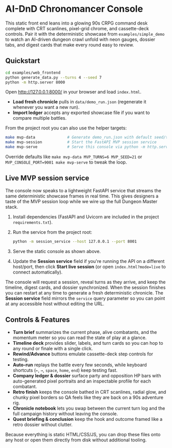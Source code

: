 # AI-DnD Chronomancer Console

This static front end leans into a glowing 90s CRPG command desk complete with
CRT scanlines, pixel-grid chrome, and cassette-deck controls. Pair it with the
deterministic showcase from `examples/simple_demo` to watch an AI-driven dungeon
crawl unfold with neon gauges, dossier tabs, and digest cards that make every
round easy to review.

## Quickstart

```bash
cd examples/web_frontend
python generate_data.py --turns 4 --seed 7
python -m http.server 8000
```

Open http://127.0.0.1:8000/ in your browser and load `index.html`.

- **Load fresh chronicle** pulls in `data/demo_run.json` (regenerate it whenever
  you want a new run).
- **Import ledger** accepts any exported showcase file if you want to compare
  multiple battles.

From the project root you can also use the helper targets:

```bash
make mvp-data              # Generate demo_run.json with default seed/turns
make mvp-session           # Start the FastAPI MVP session service
make mvp-serve             # Serve this console via python -m http.server
```

Override defaults like `make mvp-data MVP_TURNS=6 MVP_SEED=21` or
`MVP_CONSOLE_PORT=9001 make mvp-serve` to tweak the loop.

## Live MVP session service

The console now speaks to a lightweight FastAPI service that streams the same
deterministic showcase frames in real time. This gives designers a taste of the
MVP session loop while we wire up the full Dungeon Master stack.

1. Install dependencies (FastAPI and Uvicorn are included in the project
   `requirements.txt`).
2. Run the service from the project root:

   ```bash
   python -m session_service --host 127.0.0.1 --port 8001
   ```

3. Serve the static console as shown above.
4. Update the **Session service** field if you're running the API on a different
   host/port, then click **Start live session** (or open `index.html?mode=live`
   to connect automatically).

The console will request a session, reveal turns as they arrive, and keep the
timeline, digest cards, and dossier synchronized. When the session finishes you
can restart at any time to generate a fresh deterministic chronicle. The
**Session service** field mirrors the `service` query parameter so you can point
at any accessible host without editing the URL.

## Controls & Features

- **Turn brief** summarizes the current phase, alive combatants, and the
  momentum meter so you can read the state of play at a glance.
- **Timeline deck** provides slider, labels, and turn cards so you can hop to
  any round or finale with a single click.
- **Rewind/Advance** buttons emulate cassette-deck step controls for testing.
- **Auto-run** replays the battle every few seconds, while keyboard shortcuts
  (`←`, `→`, `space`, `home`, `end`) keep testing fast.
- **Company ledger & dossier** surface party and opposition HP bars with
  auto-generated pixel portraits and an inspectable profile for each combatant.
- **Retro finish** keeps the console bathed in CRT scanlines, radial glow, and
  chunky pixel borders so QA feels like they are back on a 90s adventure rig.
- **Chronicle notebook** lets you swap between the current turn log and the
  full campaign history without leaving the console.
- **Quest briefing & conclusion** keep the hook and outcome framed like a retro
  dossier without clutter.

Because everything is static HTML/CSS/JS, you can drop these files onto any host
or open them directly from disk without additional tooling.
